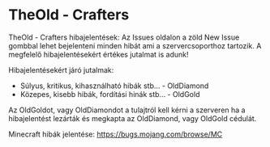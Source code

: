 # TheOld - Crafters
TheOld - Crafters hibajelentések:
Az Issues oldalon a zöld New Issue gombbal lehet bejelenteni minden hibát ami a szervercsoporthoz tartozik.
A megfelelő hibajelentésekért értékes jutalmat is adunk!

Hibajelentésekért járó jutalmak:
- Súlyus, kritikus, kihasználható hibák stb... - OldDiamond
- Közepes, kisebb hibák, fordítási hinák stb... - OldGold


Az OldGoldot, vagy OldDiamondot a tulajtról kell kérni a szerveren ha a hibajelentést lezárták és megkapta az OldDiamond, vagy OldGold cédulát.

Minecraft hibák jelentése: https://bugs.mojang.com/browse/MC
